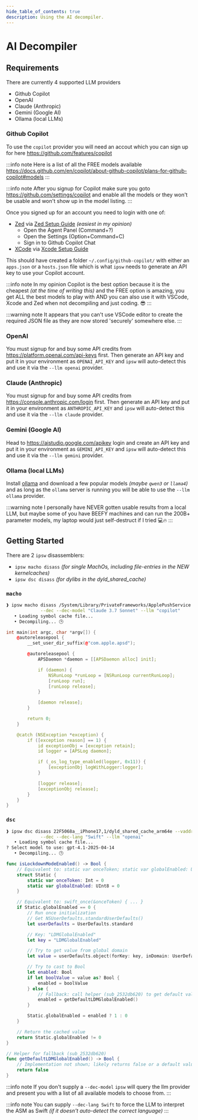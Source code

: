 ```yaml
---
hide_table_of_contents: true
description: Using the AI decompiler.
---
```


# AI Decompiler

## Requirements

There are currently 4 supported LLM providers

- Github Copilot
- OpenAI
- Claude (Anthropic)
- Gemini (Google AI)
- Ollama (local LLMs)

### Github Copilot

To use the `copilot` provider you will need an accout which you can sign up for here https://github.com/features/copilot

:::info note
Here is a list of all the FREE models available https://docs.github.com/en/copilot/about-github-copilot/plans-for-github-copilot#models
:::

:::info note
After you signup for Copilot make sure you goto https://github.com/settings/copilot and enable all the models or they won't be usable and won't show up in the model listing.
:::

Once you signed up for an account you need to login with one of:

- [Zed](https://zed.dev) via [Zed Setup Guide](https://zed.dev/docs/assistant/configuration?highlight=copilot#github-copilot-chat) *(easiest in my opinion)*
  - Open the Agent Panel (Command+?)
  - Open the Settings (Option+Command+C)
  - Sign in to Github Copilot Chat
- [XCode](https://developer.apple.com/xcode/) via [Xcode Setup Guide](https://docs.github.com/en/copilot/managing-copilot/configure-personal-settings/installing-the-github-copilot-extension-in-your-environment?tool=xcode)

This should have created a folder `~/.config/github-copilot/` with either an `apps.json` or a `hosts.json` file which is what `ipsw` needs to generate an API key to use your Copilot account.

:::info note
In my opinion Copilot is the best option because it is the cheapest *(at the time of writing this)* and the FREE option is amazing, you get ALL the best models to play with AND you can also use it with VSCode, Xcode and Zed when not decompiling and just coding. 😎
:::

:::warning note
It appears that you can't use VSCode editor to create the required JSON file as they are now stored 'securely' somewhere else.
:::

### OpenAI

You must signup for and buy some API credits from https://platform.openai.com/api-keys first. Then generate an API key and put it in your environment as `OPENAI_API_KEY` and `ipsw` will auto-detect this and use it via the `--llm openai` provider.

### Claude (Anthropic)

You must signup for and buy some API credits from https://console.anthropic.com/login first. Then generate an API key and put it in your environment as `ANTHROPIC_API_KEY` and `ipsw` will auto-detect this and use it via the `--llm claude` provider.

### Gemini (Google AI)

Head to https://aistudio.google.com/apikey login and create an API key and put it in your environment as `GEMINI_API_KEY` and `ipsw` will auto-detect this and use it via the `--llm gemini` provider.

### Ollama (local LLMs)

Install [ollama](https://ollama.com) and download a few popular models *(maybe `qwen3` or `llama4`)* and as long as the `ollama` server is running you will be able to use the `--llm ollama` provider.

:::warning note
I personally have NEVER gotten usable results from a local LLM, but maybe some of you have BEEFY machines and can run the 200B+ parameter models, my laptop would just self-destruct if I tried 💻🔥
:::

## Getting Started

There are 2 `ipsw` disassemblers:

- `ipsw macho disass` *(for single MachOs, including file-entries in the NEW kernelcaches)*
- `ipsw dsc disass` *(for dylibs in the dyld_shared_cache)*

### `macho`

```bash
❱ ipsw macho disass /System/Library/PrivateFrameworks/ApplePushService.framework/apsd --entry \
             --dec --dec-model "Claude 3.7 Sonnet" --llm "copilot"
   • Loading symbol cache file...
   • Decompiling... 🕒
```
```cpp
int main(int argc, char *argv[]) {
    @autoreleasepool {
        __set_user_dir_suffix(@"com.apple.apsd");

        @autoreleasepool {
            APSDaemon *daemon = [[APSDaemon alloc] init];

            if (daemon) {
                NSRunLoop *runLoop = [NSRunLoop currentRunLoop];
                [runLoop run];
                [runLoop release];
            }

            [daemon release];
        }

        return 0;
    }

    @catch (NSException *exception) {
        if ([exception reason] == 1) {
            id exceptionObj = [exception retain];
            id logger = [APSLog daemon];

            if (_os_log_type_enabled(logger, 0x11)) {
                [exceptionObj logWithLogger:logger];
            }

            [logger release];
            [exceptionObj release];
        }
    }
}
```

### `dsc`

```bash
❱ ipsw dsc disass 22F5068a__iPhone17,1/dyld_shared_cache_arm64e --vaddr 0x2532DB6C8 --demangle \
             --dec --dec-lang "Swift" --llm "openai"
   • Loading symbol cache file...
? Select model to use: gpt-4.1-2025-04-14
   • Decompiling... 🕒
```
```swift
func isLockdownModeEnabled() -> Bool {
    // Equivalent to: static var onceToken; static var globalEnabled: UInt8
    struct Static {
        static var onceToken: Int = 0
        static var globalEnabled: UInt8 = 0
    }

    // Equivalent to: swift_once(&onceToken) { ... }
    if Static.globalEnabled == 0 {
        // Run once initialization
        // Get NSUserDefaults.standardUserDefaults()
        let userDefaults = UserDefaults.standard

        // Key: "LDMGlobalEnabled"
        let key = "LDMGlobalEnabled"

        // Try to get value from global domain
        let value = userDefaults.object(forKey: key, inDomain: UserDefaults.globalDomain)

        // Try to cast to Bool
        let enabled: Bool
        if let boolValue = value as? Bool {
            enabled = boolValue
        } else {
            // Fallback: call helper (sub_2532db620) to get default value
            enabled = getDefaultLDMGlobalEnabled()
        }

        Static.globalEnabled = enabled ? 1 : 0
    }

    // Return the cached value
    return Static.globalEnabled != 0
}

// Helper for fallback (sub_2532db620)
func getDefaultLDMGlobalEnabled() -> Bool {
    // Implementation not shown; likely returns false or a default value
    return false
}
```

:::info note
If you don't supply a `--dec-model` `ipsw` will query the llm provider and present you with a list of all available models to choose from.
:::

:::info note
You can supply `--dec-lang Swift` to force the LLM to interpret the ASM as Swift *(if it doesn't auto-detect the correct language)*
:::